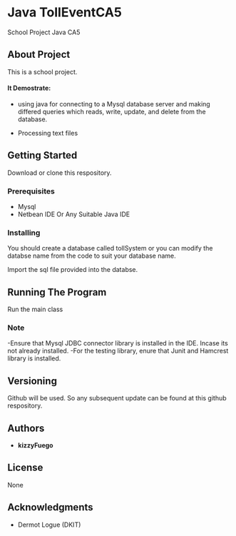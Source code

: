 # Java TollEventCA5
School Project Java CA5

## About Project
This is a school project. 

#### It Demostrate:
- using java for connecting to a Mysql database server and making differed queries which reads, write, update, and delete from the database.

- Processing text files 

## Getting Started
Download or clone this respository.

### Prerequisites
- Mysql
- Netbean IDE Or Any Suitable Java IDE

### Installing
You should create a database called tollSystem or you can modify the databse name from the code to suit your database name.

Import the sql file provided into the databse.


## Running The Program
Run the main class

  ### Note
 -Ensure that Mysql JDBC connector library is installed in the IDE. Incase its not already installed.
 -For the testing library, enure that Junit and Hamcrest library is installed.

## Versioning
Github will be used. So any subsequent update can be found at this github respository.

## Authors

* **kizzyFuego** 


## License
None

## Acknowledgments
* Dermot Logue (DKIT)


